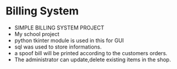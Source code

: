 # Billing System
- SIMPLE BILLING SYSTEM PROJECT
- My school project 
- python tkinter module is used in this for GUI
- sql was used to store informations.
- a spoof bill will be printed according to the customers orders.
- The administrator can update,delete existing items in the shop.

